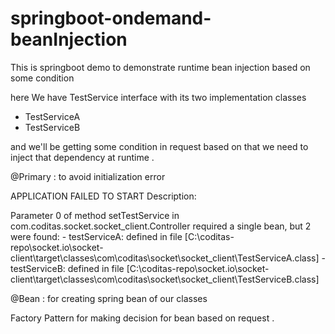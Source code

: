 # springboot-ondemand-beanInjection
This is springboot demo to demonstrate runtime bean injection based on some condition


here We have TestService interface with its two implementation classes 
* TestServiceA
* TestServiceB 

and we'll  be getting some condition in request based on that we need to inject that dependency at runtime .

 
@Primary : to avoid initialization error 

APPLICATION FAILED TO START
Description:

Parameter 0 of method setTestService in com.coditas.socket.socket_client.Controller required a single bean, but 2 were found:
	- testServiceA: defined in file [C:\coditas-repo\socket.io\socket-client\target\classes\com\coditas\socket\socket_client\TestServiceA.class]
	- testServiceB: defined in file [C:\coditas-repo\socket.io\socket-client\target\classes\com\coditas\socket\socket_client\TestServiceB.class]
 
@Bean : for creating spring bean of our classes

Factory Pattern for making decision for bean based on request .
